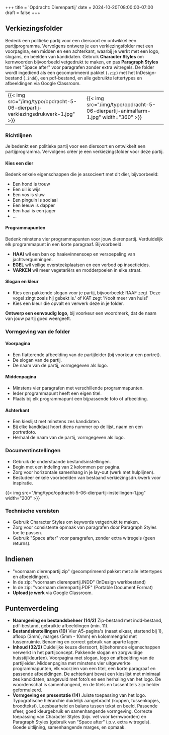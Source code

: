 +++
title = 'Opdracht: Dierenpartij'
date = 2024-10-20T08:00:00-07:00
draft = false
+++

## Verkiezingsfolder

Bedenk een politieke partij voor een diersoort en ontwikkel een partijprogramma. Vervolgens ontwerp je een verkiezingsfolder met een voorpagina, een midden en een achterkant, waarbij je werkt met een logo, slogans, en beelden van kandidaten. Gebruik **Character Styles** om kernwoorden bijvoorbeeld vetgedrukt te maken, en pas **Paragraph Styles** toe met "Space after" voor paragrafen zonder extra witregels. De folder wordt ingediend als een gecomprimeerd pakket (`.zip`) met het InDesign-bestand (`.indd`), een pdf-bestand, en alle gebruikte lettertypes en afbeeldingen via Google Classroom.

| | |
|-|-|
|{{< img src="/img/typo/opdracht-5-06-dierpartij-verkiezingsdrukwerk-1.jpg" >}}|{{< img src="/img/typo/opdracht-5-06-dierpartij-animalfarm-1.jpg" width="360" >}}|

### Richtlijnen

Je bedenkt een politieke partij voor een diersoort en ontwikkelt een partijprogramma. Vervolgens crëer je een verkiezingsfolder voor deze partij.

#### Kies een dier
Bedenk enkele eigenschappen die je associeert met dit dier, bijvoorbeeld: 
- Een hond is trouw
- Een uil is wijs
- Een vos is sluw
- Een pinguin is sociaal
- Een leeuw is dapper
- Een haai is een jager
- ...

#### Programmapunten
Bedenk minstens vier programmapunten voor jouw dierenpartij. Verduidelijk elk programmapunt in een korte paragraaf. Bijvoorbeeld: 
- **HAAI** wil een ban op haaievinnensoep en versoepeling van jachtvergunningen. 
- **EGEL** wil veilige oversteekplaatsen en een verbod op insecticides. 
- **VARKEN** wil meer vegetariërs en modderpoelen in elke straat.

#### Slogan en kleur
- Kies een pakkende slogan voor je partij, bijvoorbeeld: RAAF zegt 'Deze vogel zingt zoals hij gebekt is.' of KAT zegt 'Nooit meer van huis!'
- Kies een kleur die opvalt en verwerk deze in je folder.

**Ontwerp een eenvoudig logo**, bij voorkeur een woordmerk, dat de naam van jouw partij goed weergeeft.

### Vormgeving van de folder

#### Voorpagina
- Een flatterende afbeelding van de partijleider (bij voorkeur een portret). 
- De slogan van de partij. 
- De naam van de partij, vormgegeven als logo.

#### Middenpagina
- Minstens vier paragrafen met verschillende programmapunten. 
- Ieder programmapunt heeft een eigen titel.
- Plaats bij elk programmapunt een bijpassende foto of afbeelding.

#### Achterkant
- Een kieslijst met minstens zes kandidaten. 
- Bij elke kandidaat hoort diens nummer op de lijst, naam en een portretfoto. 
- Herhaal de naam van de partij, vormgegeven als logo.

### Documentinstellingen

- Gebruik de onderstaande bestandsinstellingen.
- Begin met een indeling van 2 kolommen per pagina.
- Zorg voor horizontale samenhang in je lay-out (werk met hulplijnen).
- Bestudeer enkele voorbeelden van bestaand verkiezingsdrukwerk voor inspiratie.

{{< img src="/img/typo/opdracht-5-06-dierpartij-instellingen-1.jpg" width="200" >}}

### Technische vereisten

- Gebruik Character Styles om keywords vetgedrukt te maken.
- Zorg voor consistente opmaak van paragrafen door Paragraph Styles toe te passen.
- Gebruik "Space after" voor paragrafen, zonder extra witregels (geen returns).

## Indienen

- "voornaam dierenpartij.zip" (gecomprimeerd pakket met alle lettertypes en afbeeldingen).
- In de zip: "voornaam dierenpartij.INDD" (InDesign werkbestand) 
- In de zip: "voornaam dierenpartij.PDF" (Portable Document Format) 
- **Upload je werk** via Google Classroom.

## Puntenverdeling

- **Naamgeving en bestandsbeheer (14/2)** Zip-bestand met indd-bestand, pdf-bestand, gebruikte afbeeldingen (min. 11). 
- **Bestandsinstellingen (10)** Vier A5-pagina's (naast elkaar, startend bij 1), afloop (3mm), marges (5mm - 10mm) en kolommengrid met tussenruimte. Benaming en correct gebruik van aparte lagen. 
- **Inhoud (32/2)** Duidelijke keuze diersoort, bijbehorende eigenschappen verwerkt in het partijconcept. Pakkende slogan en zorgvuldige huisstijlkleur(en). Voorpagina met slogan, logo en afbeelding van de partijleider. Middenpagina met minstens vier uitgewerkte programmapunten, elk voorzien van een titel, een korte paragraaf en passende afbeeldingen. De achterkant bevat een kieslijst met minimaal zes kandidaten, aangevuld met foto’s en een herhaling van het logo. De woordenschat is samenhangend, en de titels en tussentitels zijn helder geformuleerd.
- **Vormgeving en presentatie (14)** Juiste toepassing van het logo. Typografische hiërarchie duidelijk aangebracht (koppen, tussenkopjes, broodtekst). Leesbaarheid en balans tussen tekst en beeld. Passende sfeer, goed kleurgebruik en samenhangende vormgeving. Correcte toepassing van Character Styles (bijv. vet voor kernwoorden) en Paragraph Styles (gebruik van "Space after" i.p.v. extra witregels). Goede uitlijning, samenhangende marges, en opmaak. 